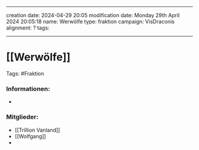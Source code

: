 
---
creation date: 2024-04-29 20:05 
modification date: Monday 29th April 2024 20:05:18 
name: Werwölfe
type: fraktion
campaign: VisDraconis
alignment: ?
tags:

--- 

# [[Werwölfe]]

Tags: #Fraktion


### Informationen:
-

### Mitglieder:
- [[Trillion Vanland]]
- [[Wolfgang]]
- 
